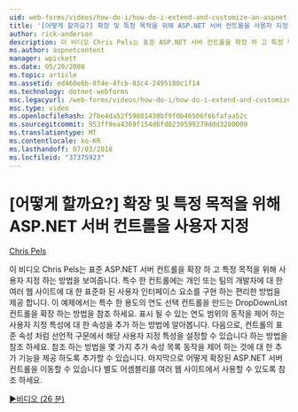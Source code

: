 ```yaml
---
uid: web-forms/videos/how-do-i/how-do-i-extend-and-customize-an-aspnet-server-control-for-a-specific-purpose
title: '[어떻게 할까요?] 확장 및 특정 목적을 위해 ASP.NET 서버 컨트롤을 사용자 지정 | Microsoft Docs'
author: rick-anderson
description: 이 비디오 Chris Pels는 표준 ASP.NET 서버 컨트롤을 확장 하 고 특정 목적을 위해 사용자 지정 하는 방법을 보여줍니다. 특수 한 컨트롤은 c를 제공 하는 중...
ms.author: aspnetcontent
manager: wpickett
ms.date: 05/20/2008
ms.topic: article
ms.assetid: ed460e6b-8f4e-4fcb-83c4-2495180c1f14
ms.technology: dotnet-webforms
msc.legacyurl: /web-forms/videos/how-do-i/how-do-i-extend-and-customize-an-aspnet-server-control-for-a-specific-purpose
msc.type: video
ms.openlocfilehash: 2fbe4da52f59801438bf9f0b46506f6bfafaa52c
ms.sourcegitcommit: 953ff9ea4369f154d6fd0239599279ddd3280009
ms.translationtype: MT
ms.contentlocale: ko-KR
ms.lasthandoff: 07/03/2018
ms.locfileid: "37375923"
---
```

<a name="how-do-i-extend-and-customize-an-aspnet-server-control-for-a-specific-purpose"></a>[어떻게 할까요?] 확장 및 특정 목적을 위해 ASP.NET 서버 컨트롤을 사용자 지정
====================
[Chris Pels](https://twitter.com/chrispels)

이 비디오 Chris Pels는 표준 ASP.NET 서버 컨트롤을 확장 하 고 특정 목적을 위해 사용자 지정 하는 방법을 보여줍니다. 특수 한 컨트롤에는 개인 또는 팀의 개발자에 대 한 여러 웹 사이트에 대 한 표준화 된 사용자 인터페이스 요소를 구현 하는 편리한 방법을 제공 합니다. 이 예제에서는 특수 한 용도의 연도 선택 컨트롤을 만드는 DropDownList 컨트롤을 확장 하는 방법을 참조 하세요. 표시 될 수 있는 연도 범위의 동작을 제어 하는 사용자 지정 특성에 대 한 속성을 추가 하는 방법에 알아봅니다. 다음으로, 컨트롤의 표준 속성 처럼 선언적 구문에서 해당 사용자 지정 특성을 설정할 수 있습니다 하는 방법을 참조 하세요. 참조 하는 방법을 몇 가지 추가 속성 목록 동작을 제어 하는 것에 대 한 추가 기능을 제공 하도록 추가할 수 있습니다. 마지막으로 어떻게 확장된 ASP.NET 서버 컨트롤을 이동할 수 있습니다 별도 어셈블리를 여러 웹 사이트에서 사용할 수 있도록 참조 하세요.

[&#9654;비디오 (26 분)](https://channel9.msdn.com/Blogs/ASP-NET-Site-Videos/how-do-i-extend-and-customize-an-aspnet-server-control-for-a-specific-purpose)
